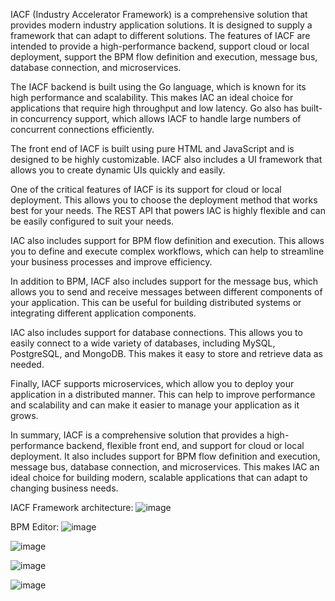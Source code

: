 IACF (Industry Accelerator Framework) is a comprehensive solution that provides modern industry application solutions. It is designed to supply a framework that can adapt to different solutions. The features of IACF are intended to provide a high-performance backend, support cloud or local deployment, support the BPM flow definition and execution, message bus, database connection, and microservices.

The IACF backend is built using the Go language, which is known for its high performance and scalability. This makes IAC an ideal choice for applications that require high throughput and low latency. Go also has built-in concurrency support, which allows IACF to handle large numbers of concurrent connections efficiently.

The front end of IACF is built using pure HTML and JavaScript and is designed to be highly customizable. IACF also includes a UI framework that allows you to create dynamic UIs quickly and easily.

One of the critical features of IACF is its support for cloud or local deployment. This allows you to choose the deployment method that works best for your needs. The REST API that powers IAC is highly flexible and can be easily configured to suit your needs.

IAC also includes support for BPM flow definition and execution. This allows you to define and execute complex workflows, which can help to streamline your business processes and improve efficiency.

In addition to BPM, IACF also includes support for the message bus, which allows you to send and receive messages between different components of your application. This can be useful for building distributed systems or integrating different application components.

IAC also includes support for database connections. This allows you to easily connect to a wide variety of databases, including MySQL, PostgreSQL, and MongoDB. This makes it easy to store and retrieve data as needed.

Finally, IACF supports microservices, which allow you to deploy your application in a distributed manner. This can help to improve performance and scalability and can make it easier to manage your application as it grows.

In summary, IACF is a comprehensive solution that provides a high-performance backend, flexible front end, and support for cloud or local deployment. It also includes support for BPM flow definition and execution, message bus, database connection, and microservices. This makes IAC an ideal choice for building modern, scalable applications that can adapt to changing business needs.

IACF Framework architecture:
![image](https://github.com/mdaxf/iac/assets/23530144/9cd148be-82a8-40a3-86c8-a1a6e643ab3d)

BPM Editor:
![image](https://github.com/mdaxf/iac/assets/23530144/271f7801-30d1-41cc-a47a-3df96d5c8d93)

![image](https://github.com/mdaxf/iac/assets/23530144/b69a7269-ca4c-4a6d-8b1a-96a033a6bf61)

![image](https://github.com/mdaxf/iac/assets/23530144/8afd26e5-62c3-4aba-ba5b-bd538ae0f28d)

![image](https://github.com/mdaxf/iac/assets/23530144/af71dc95-77cb-4328-b707-97fcb82f4991)


